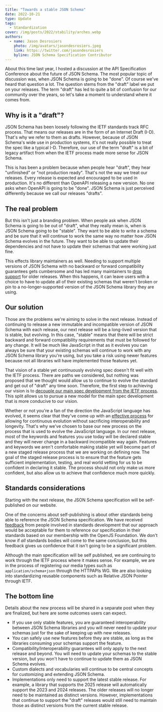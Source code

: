 ```yaml
---
title: "Towards a stable JSON Schema"
date: 2022-10-21
type: Update
tags:
  - Standardization
cover: /img/posts/2022/stability/arches.webp
authors:
  - name: Jason Desrosiers
    photo: /img/avatars/jasondesrosiers.jpeg
    link: https://twitter.com/jasondesrosiers
    byline: JSON Schema Specification Contributor
---
```


About this time last year, I hosted a discussion at the API Specification
Conference about the future of JSON Schema. The most popular topic of discussion
was, when JSON Schema is going to be "done". Of course we've heard that question
a lot. The question stems from the "draft" label we put on your releases. The
term "draft" has led to quite a bit of confusion for our community over the
years, so let's take a moment to understand where it comes from.

## Why is it a "draft"?

JSON Schema has been loosely following the IETF standards track RFC process.
That means our releases are in the form of an Internet Draft (I-D). That's why
we refer to them as drafts. However, because of JSON Schema's wide use in
production systems, it's not really possible to treat the spec like a typical
I-D. Therefore, our use of the term "draft" is a bit of legacy artifact from
when the IETF process made more sense for JSON Schema.

This is has been a problem because when people hear "draft", they hear
"unfinished" or "not production ready". That's not the way we treat our
releases. Every release is expected and encouraged to be used in production.
It's no different than OpenAPI releasing a new version. No one asks when OpenAPI
is going to be "done". JSON Schema is just perceived differently because we call
our releases "drafts".

## The real problem

But this isn't just a branding problem. When people ask when JSON Schema is
going to be out of "draft", what they really mean is, when is JSON Schema going
to be "stable". They want to be able to write a schema and be sure that it will
continue to work the same way no matter how JSON Schema evolves in the future.
They want to be able to update their dependencies and not have to update their
schemas that were working just fine.

This effects library maintainers as well. Needing to support multiple versions
of JSON Schema with no backward or forward compatibility guarantees gets
cumbersome and has led many maintainers to
[drop support](https://github.com/gregsdennis/json-everything/issues/310) for
older releases. When this happens, it can leave users with a choice to have to
update all of their existing schemas that weren't broken or pin to a
no-longer-supported version of the JSON Schema library they are using.

## Our solution

Those are the problems we're aiming to solve in the next release. Instead of
continuing to release a new immutable and incompatible version of JSON Schema
with each release, our next release will be a long-lived version that is stable,
but evolving. In this case, "stable" means that there will be strict backward
and forward compatibility requirements that must be followed for any change. It
will be much like JavaScript in that as it evolves you can always be sure that
your existing schemas will continue to work with any JSON Schema library you're
using, but you take a risk using newer features because not all libraries will
have implemented those features yet.

That vision of a stable yet continuously evolving spec doesn't fit well with the
IETF process. There are paths we considered, but nothing was proposed that we
thought would allow us to continue to evolve the standard and get out of "draft"
any time soon. Therefore, the first step to achieving our vision is to [decouple
our main spec development from the IETF process](https://github.com/json-schema-org/json-schema-spec/pull/1277).
This split allows us to pursue a new model for the main spec development that is
more conducive to our vision.

Whether or not you're a fan of the direction the JavaScript language has
evolved, it seems clear that they've come up with an
[effective process](https://2ality.com/2015/11/tc39-process.html) for allowing
for continuous evolution without sacrificing interoperability and longevity.
That's why we've chosen to base our new process on the process that is used to
evolve the JavaScript language. In our next release, most of the keywords and
features you use today will be declared stable and they will never change in a
backward incompatible way again. Features and keywords we aren't comfortable
making stable yet will become part of a new staged release process that we are
working on defining now. The goal of the staged release process is to ensure
that the feature gets sufficient implementation, testing, and real world vetting
for us to be confident in declaring it stable. The process should not only make
us more confident, but also allow us to achieve that confidence much more
quickly.

## Standards considerations

Starting with the next release, the JSON Schema specification will be
self-published on our website.

One of the concerns about self-publishing is about other standards being able to
reference the JSON Schema specification. We have received
[feedback](https://github.com/json-schema-org/json-schema-spec/pull/1277#issuecomment-1228734352)
from people involved in standards development that our approach would be
acceptable for them to reference our specification in their standards based on
our membership with the OpenJS Foundation. We don't know if _all_ standards
bodies will come to the same conclusion, but this feedback gives us confidence
that it isn't going to be a significant problem.

Although the main specification will be self published, we are continuing to
work through the IETF process where it makes sense. For example, we are in the
process of registering our media types such as `application/schema+json` through
the HTTPAPIs WG. We are also looking into standardizing reusable components such
as Relative JSON Pointer through IETF.

## The bottom line

Details about the new process will be shared in a separate post when they are
finalized, but here are some outcomes users can expect.

* If you use only stable features, you are guaranteed interoperability between
  JSON Schema libraries and you will never need to update your schemas just for
  the sake of keeping up with new releases.
* You can safely use new features before they are stable, as long as the
  libraries consuming your schemas support the feature.
* Compatibility/Interoperability guarantees will only apply to the next release
  and beyond. You will need to update your schemas to the stable version, but
  you won't have to continue to update them as JSON Schema evolves.
* Custom dialects and vocabularies will continue to be central concepts for
  customizing and extending JSON Schema.
* Implementations only need to support the latest stable release. For example, a
  library that supports the 2025 release will automatically support the 2023 and
  2024 releases. The older releases will no longer need to be maintained as
  distinct versions. However, implementations that continue to support the
  "draft" releases would still need to maintain those as distinct versions from
  the current stable release.
